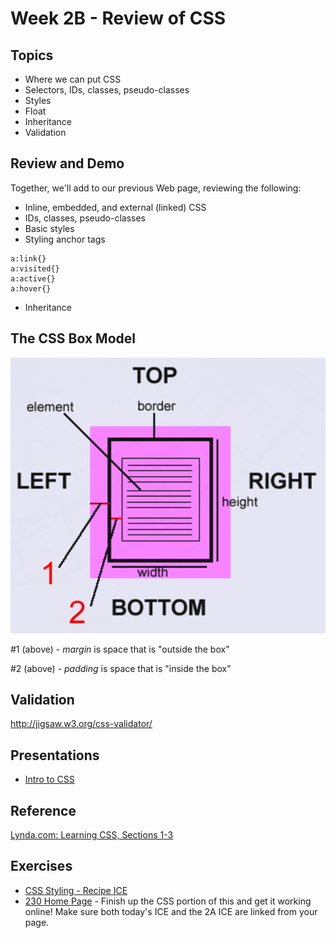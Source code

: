 # Week 2B - Review of CSS

## Topics
- Where we can put CSS
- Selectors, IDs, classes, pseudo-classes
- Styles
- Float
- Inheritance
- Validation

## Review and Demo
Together, we'll add to our previous Web page, reviewing the following:
- Inline, embedded, and external (linked) CSS
- IDs, classes, pseudo-classes
- Basic styles
- Styling anchor tags
```
a:link{}
a:visited{}
a:active{}
a:hover{}
```
- Inheritance

## The CSS Box Model
![BoxModel](../other-files/BoxModel.png)

#1 (above) - *margin* is space that is "outside the box"

#2 (above) - *padding* is space that is "inside the box"

## Validation
http://jigsaw.w3.org/css-validator/

## Presentations
- [Intro to CSS](../presentations/CSS-Intro.pdf)

## Reference
[Lynda.com: Learning CSS, Sections 1-3](https://www.lynda.com/CSS-tutorials/CSS-Fundamentals/417645-2.html)

## Exercises
- [CSS Styling - Recipe ICE](../exercises/week-2/Recipe-ICE.zip)
- [230 Home Page](../exercises/week-2/230-home-page.md) - Finish up the CSS portion of this and get it working online! Make sure both today's ICE and the 2A ICE are linked from your page.

<!---
## Project - Due Friday of Week 5
- [Project 1](../projects/project1.md)
--->
